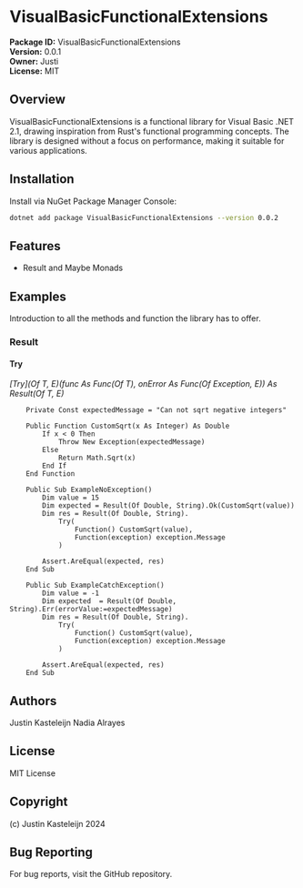 # VisualBasicFunctionalExtensions

**Package ID:** VisualBasicFunctionalExtensions  
**Version:** 0.0.1  
**Owner:** Justi  
**License:** MIT

## Overview

VisualBasicFunctionalExtensions is a functional library for Visual Basic .NET 2.1, drawing inspiration from Rust's functional programming concepts. The library is designed without a focus on performance, making it suitable for various applications.

## Installation

Install via NuGet Package Manager Console:

```bash
dotnet add package VisualBasicFunctionalExtensions --version 0.0.2
```

## Features
* Result and Maybe Monads

## Examples 
Introduction to all the methods and function the library has to offer. 

### Result

#### Try
*[Try](Of T, E)(func As Func(Of T), onError As Func(Of Exception, E)) As Result(Of T, E)*

```vbnet
    Private Const expectedMessage = "Can not sqrt negative integers"

    Public Function CustomSqrt(x As Integer) As Double
        If x < 0 Then
            Throw New Exception(expectedMessage)
        Else
            Return Math.Sqrt(x)
        End If
    End Function

    Public Sub ExampleNoException()
        Dim value = 15
        Dim expected = Result(Of Double, String).Ok(CustomSqrt(value))
        Dim res = Result(Of Double, String).
            Try(
                Function() CustomSqrt(value),
                Function(exception) exception.Message
            )

        Assert.AreEqual(expected, res)
    End Sub

    Public Sub ExampleCatchException()
        Dim value = -1
        Dim expected  = Result(Of Double, String).Err(errorValue:=expectedMessage)
        Dim res = Result(Of Double, String).
            Try(
                Function() CustomSqrt(value),
                Function(exception) exception.Message
            )

        Assert.AreEqual(expected, res)
    End Sub
```

## Authors
Justin Kasteleijn
Nadia Alrayes

## License
MIT License

## Copyright
(c) Justin Kasteleijn 2024

## Bug Reporting
For bug reports, visit the GitHub repository.